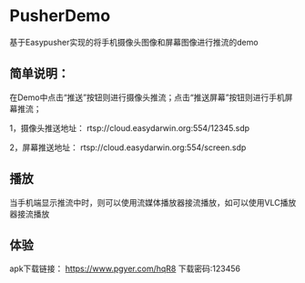 # PusherDemo
基于Easypusher实现的将手机摄像头图像和屏幕图像进行推流的demo

## 简单说明：
在Demo中点击“推送”按钮则进行摄像头推流；点击“推送屏幕”按钮则进行手机屏幕推流；

1，摄像头推送地址：
rtsp://cloud.easydarwin.org:554/12345.sdp

2，屏幕推送地址：
rtsp://cloud.easydarwin.org:554/screen.sdp

## 播放
当手机端显示推流中时，则可以使用流媒体播放器接流播放，如可以使用VLC播放器接流播放


## 体验
apk下载链接： https://www.pgyer.com/hqR8  下载密码:123456
